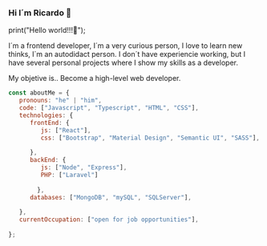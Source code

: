 ### Hi I´m Ricardo 👋


print("Hello world!!!👋");

I´m a frontend developer, I´m a very curious person, I love to learn new thinks, I´m an autodidact person.
I don´t have experiencie working, but I have several personal projects where I show my skills as a developer.

My objetive is.. Become a high-level web developer.


```javascript
const aboutMe = {
   pronouns: "he" | "him",
   code: ["Javascript", "Typescript", "HTML", "CSS"],
   technologies: {
      frontEnd: {
         js: ["React"],
         css: ["Bootstrap", "Material Design", "Semantic UI", "SASS"],
        
      },
      backEnd: {
         js: ["Node", "Express"],
         PHP: ["Laravel"]
       
        },
      databases: ["MongoDB", "mySQL", "SQLServer"],
     
   },
   currentOccupation: ["open for job opportunities"],
  
};
```
